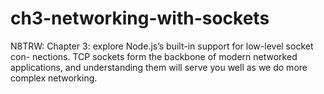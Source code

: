 # ch3-networking-with-sockets
N8TRW: Chapter 3: explore Node.js’s built-in support for low-level socket con- nections. TCP sockets form the backbone of modern networked applications, and understanding them will serve you well as we do more complex networking.
